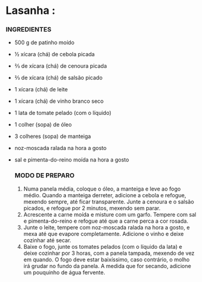 # Lasanha :

### INGREDIENTES

- 500 g de patinho moído

- ½ xícara (chá) de cebola picada

- ⅔ de xícara (chá) de cenoura picada

- ⅔ de xícara (chá) de salsão picado

- 1 xícara (chá) de leite

- 1 xícara (chá) de vinho branco seco

- 1 lata de tomate pelado (com o líquido)

- 1 colher (sopa) de óleo

- 3 colheres (sopa) de manteiga

- noz-moscada ralada na hora a gosto

- sal e pimenta-do-reino moída na hora a gosto

  ### MODO DE PREPARO

  1. Numa panela média, coloque o óleo, a manteiga e leve ao fogo médio. Quando a manteiga derreter, adicione a cebola e refogue, mexendo sempre, até ficar transparente. Junte a cenoura e o salsão picados, e refogue por 2 minutos, mexendo sem parar.
  2. Acrescente a carne moída e misture com um garfo. Tempere com sal e pimenta-do-reino e refogue até que a carne perca a cor rosada.
  3. Junte o leite, tempere com noz-moscada ralada na hora a gosto, e mexa até que evapore completamente. Adicione o vinho e deixe cozinhar até secar.
  4. Baixe o fogo, junte os tomates pelados (com o líquido da lata) e deixe cozinhar por 3 horas, com a panela tampada, mexendo de vez em quando. O fogo deve estar baixíssimo, caso contrário, o molho irá grudar no fundo da panela. A medida que for secando, adicione um pouquinho de água fervente.
